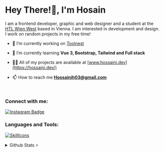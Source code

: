 <h1>Hey There!👋, I'm Hosain</h1>
I am a frontend developer, graphic and web designer and a student at the <a href="https://www.htlwienwest.at/">HTL Wien West</a> based in Vienna. I am interested in development and design. I work on random projects in my free time!

<br/>

- 🔭 I’m currently working on [Toolnest](https://toolnest.hossaini.dev/)

- 🌱 I’m currently learning **Vue 3, Bootstrap, Tailwind and Full stack**

- 👨‍💻 All of my projects are available at [www.hossaini.dev](https://hossaini.dev/)

- 📫 How to reach me **Hossainih03@gmail.com**

<br/>

<h3 align="left">Connect with me:</h3>

[![Instagram Badge](https://img.shields.io/badge/-@ceenadesign-e84393?style=flat&labelColor=e84393&logo=instagram&logoColor=white)](https://instagram.com/ceenadesign)

<h3 align="left">Languages and Tools:</h3>

[![SkillIcons](https://skillicons.dev/icons?i=html,js,css,nodejs,tailwind,vue,linux,firebase,aws,bootstrap,cloudflare,ai,ps,pr,postgres)](https://hossaini.dev)<br/>

<details>
  <summary>Github Stats ⚡</summary>

<a href="#">![Github stats](https://github-readme-stats.vercel.app/api?username=hossaini310&theme=dark&count_private=true&hide_border=true&line_height=30&show_icons=true&hide=issues,contribs)</a>
<a href="#">![Top Langs](https://github-readme-stats.vercel.app/api/top-langs/?username=hossaini310&layout=compact&theme=dark&count_private=true&hide_border=true)</a>

</details>
